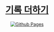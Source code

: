 <div align="center">
  <br>
  <a href="https://kyodaddy.github.io/">
    <h1>기록 더하기</h1>
  </a>
</div>

<p align="center">
  <a href="https://github.com/kyoDaddy">
    <img src="https://github.com/jeffreytse/jekyll-theme-yat/workflows/Github%20Pages/badge.svg"
      alt="Github Pages" />
  </a>
</p>


